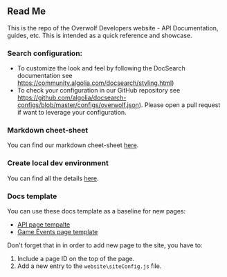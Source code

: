 ## Read Me
This is the repo of the Overwolf Developers website - API Documentation, guides, etc.
This is intended as a quick reference and showcase.

### Search configuration:

* To customize the look and feel by following the DocSearch documentation see https://community.algolia.com/docsearch/styling.html) 
* To check your configuration in our GitHub repository see https://github.com/algolia/docsearch-configs/blob/master/configs/overwolf.json). Please open a pull request if want to leverage your configuration.

### Markdown cheet-sheet

You can find our markdown cheet-sheet [here](markdown-cheat-sheet.md).

### Create local dev environment

You can find all the details [here](create-local-dev-env.md).

### Docs template

You can use these docs template as a baseline for new pages:

* [API page tempalte](/docs-templates/api-page-template.md)
* [Game Events page template](/docs-templates/game-events-page-tempalte.md)

Don't forget that in in order to add new page to the site, you have to:
1. Include a page ID on the top of the page.
2. Add a new entry to the `website\siteConfig.js` file.

